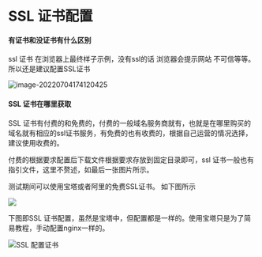 # SSL 证书配置

#### 有证书和没证书有什么区别

ssl 证书 在浏览器上最终样子示例，没有ssl的话 浏览器会提示网站 不可信等等。所以还是建议配置SSL证书

![image-20220704174120425](http://pic.xbdzz.cn/write/202207041741456.png)

#### SSL 证书在哪里获取

SSL 证书有付费的和免费的，付费的一般域名服务商就有，也就是在哪里购买的域名就有相应的ssl证书服务，有免费的也有收费的，根据自己运营的情况选择，建议使用收费的。

付费的根据要求配置后下载文件根据要求存放到固定目录即可，ssl 证书一般也有指引文件，这里不赘述，如最后一张图片所示。

测试期间可以使用宝塔或者阿里的免费SSL证书。 如下图所示

![](http://pic.xbdzz.cn/write/202207041809225.png)

下图即SSL 证书配置，虽然是宝塔中，但配置都是一样的。使用宝塔只是为了简易教程，手动配置nginx一样的。

![SSL 配置证书](http://pic.xbdzz.cn/write/202207041810910.png)